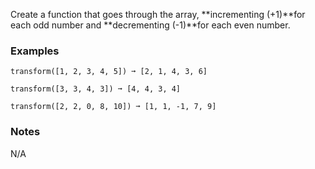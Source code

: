 Create a function that goes through the array, **incrementing (+1)**for each odd number and **decrementing (-1)**for each even number.


### Examples ###
    transform([1, 2, 3, 4, 5]) ➞ [2, 1, 4, 3, 6]

    transform([3, 3, 4, 3]) ➞ [4, 4, 3, 4]

    transform([2, 2, 0, 8, 10]) ➞ [1, 1, -1, 7, 9]


### Notes ###
N/A